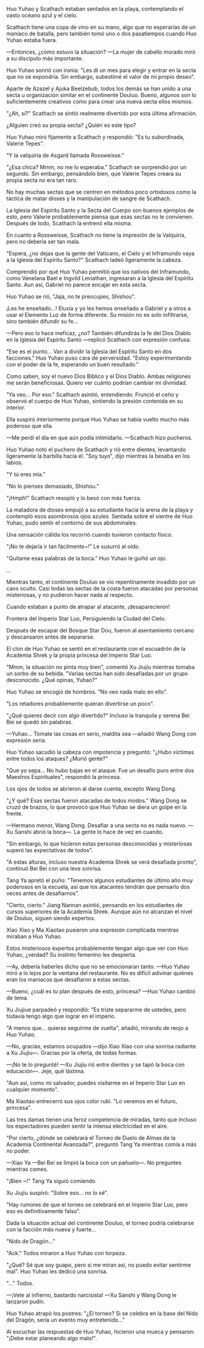 
Huo Yuhao y Scathach estaban sentados en la playa, contemplando el vasto océano azul y el cielo.

Scathach tiene una copa de vino en su mano, algo que no esperarías de un maníaco de batalla, pero también tomó uno o dos pasatiempos cuando Huo Yuhao estaba fuera.

—Entonces, ¿cómo estuvo la situación? —La mujer de cabello morado miró a su discípulo más importante.

Huo Yuhao sonrió con ironía: "Les di un mes para elegir y entrar en la secta que no se expondría. Sin embargo, subestimé el valor de mi propio deseo".

Aparte de Azazel y Ajuka Beelzebub, todos los demás se han unido a una secta u organización similar en el continente Douluo. Bueno, algunos son lo suficientemente creativos como para crear una nueva secta ellos mismos.

"¿Ah, sí?" Scathach se sintió realmente divertido por esta última afirmación.

¿Alguien creó su propia secta? ¿Quién es este tipo?

Huo Yuhao miró fijamente a Scathach y respondió: "Es tu subordinada, Valerie Tepes".

"Y la valquiria de Asgard llamada Rossweisse."

"¿Esa chica? Mmm, no me lo esperaba." Scathach se sorprendió por un segundo. Sin embargo, pensándolo bien, que Valerie Tepes creara su propia secta no era tan raro.

No hay muchas sectas que se centren en métodos poco ortodoxos como la táctica de matar dioses y la manipulación de sangre de Scathach.

La Iglesia del Espíritu Santo y la Secta del Cuerpo son buenos ejemplos de esto, pero Valerie probablemente piensa que esas sectas no le convienen. Después de todo, Scathach la entrenó ella misma.

En cuanto a Rossweisse, Scathach no tiene la impresión de la Valquiria, pero no debería ser tan mala.

"Espera, ¿no dejas que la gente del Vaticano, el Cielo y el Inframundo vaya a la Iglesia del Espíritu Santo?" Scathach ladeó ligeramente la cabeza.

Comprendió por qué Huo Yuhao permitió que los nativos del Inframundo, como Venelana Bael e Ingvild Leviathan, ingresaran a la Iglesia del Espíritu Santo. Aun así, Gabriel no parece encajar en esta secta.

Huo Yuhao se rió, "Jaja, no te preocupes, Shishou".

¡Les he enseñado...! Eluxia y yo les hemos enseñado a Gabriel y a otros a usar el Elemento Luz de forma diferente. Su misión no es solo infiltrarse, sino también difundir su fe...

—Pero eso lo hace ineficaz, ¿no? También difundirás la fe del Dios Diablo en la Iglesia del Espíritu Santo —replicó Scathach con expresión confusa.

"Ese es el punto... Van a dividir la Iglesia del Espíritu Santo en dos facciones." Huo Yuhao puso cara de perversidad. "Estoy experimentando con el poder de la fe, esperando un buen resultado."

Como saben, soy el nuevo Dios Bíblico y el Dios Diablo. Ambas religiones me serán beneficiosas. Quiero ver cuánto podrían cambiar mi divinidad.

"Ya veo... Por eso." Scathach asintió, entendiendo. Frunció el ceño y observó el cuerpo de Huo Yuhao, sintiendo la presión contenida en su interior.

Ella suspiró interiormente porque Huo Yuhao se había vuelto mucho más poderoso que ella.

—Me perdí el día en que aún podía intimidarlo. —Scathach hizo pucheros.

Huo Yuhao notó el puchero de Scathach y rió entre dientes, levantando ligeramente la barbilla hacia él. "Soy tuyo", dijo mientras la besaba en los labios.

"Y tú eres mía."

"No lo pienses demasiado, Shishou."

"¡Hmph!" Scathach resopló y lo besó con más fuerza.

La matadora de dioses empujó a su estudiante hacia la arena de la playa y contempló esos asombrosos ojos azules. Sentada sobre el vientre de Huo Yuhao, pudo sentir el contorno de sus abdominales.

Una sensación cálida los recorrió cuando tuvieron contacto físico.

"¡No te dejaría ir tan fácilmente~!" Le susurró al oído.

"Quítame esas palabras de la boca." Huo Yuhao le guiñó un ojo.

...

Mientras tanto, el continente Douluo se vio repentinamente invadido por un caos oculto. Casi todas las sectas de la costa fueron atacadas por personas misteriosas, y no pudieron hacer nada al respecto.

Cuando estaban a punto de atrapar al atacante, ¡desaparecieron!

Frontera del Imperio Star Luo, Persiguiendo la Ciudad del Cielo.

Después de escapar del Bosque Star Dou, fueron al asentamiento cercano y descansaron antes de separarse.

El clon de Huo Yuhao se sentó en el restaurante con el escuadrón de la Academia Shrek y la propia princesa del Imperio Star Luo.

"Mmm, la situación no pinta muy bien", comentó Xu Jiujiu mientras tomaba un sorbo de su bebida. "Varias sectas han sido desafiadas por un grupo desconocido. ¿Qué opinas, Yuhao?"

Huo Yuhao se encogió de hombros. "No veo nada malo en ello".

"Los retadores probablemente quieran divertirse un poco".

"¿Qué quieres decir con algo divertido?" Incluso la tranquila y serena Bei Bei se quedó sin palabras.

—Yuhao... Tómate las cosas en serio, maldita sea —añadió Wang Dong con expresión seria.

Huo Yuhao sacudió la cabeza con impotencia y preguntó: "¿Hubo víctimas entre todos los ataques? ¿Murió gente?"

"Que yo sepa... No hubo bajas en el ataque. Fue un desafío puro entre dos Maestros Espirituales", respondió la princesa.

Los ojos de todos se abrieron al darse cuenta, excepto Wang Dong.

"¿Y qué? Esas sectas fueron atacadas de todos modos." Wang Dong se cruzó de brazos, lo que provocó que Huo Yuhao se diera un golpe en la frente.

—Hermano menor, Wang Dong. Desafiar a una secta no es nada nuevo. —Xu Sanshi abrió la boca—. La gente lo hace de vez en cuando.

"Sin embargo, lo que hicieron estas personas desconocidas y misteriosas superó las expectativas de todos".

"A estas alturas, incluso nuestra Academia Shrek se verá desafiada pronto", continuó Bei Bei con una leve sonrisa.

Tang Ya apretó el puño: "Tenemos algunos estudiantes de último año muy poderosos en la escuela, así que los atacantes tendrán que pensarlo dos veces antes de desafiarnos".

"Cierto, cierto." Jiang Nannan asintió, pensando en los estudiantes de cursos superiores de la Academia Shrek. Aunque aún no alcanzan el nivel de Douluo, siguen siendo expertos.

Xiao Xiao y Ma Xiaotao pusieron una expresión complicada mientras miraban a Huo Yuhao.

Estos misteriosos expertos probablemente tengan algo que ver con Huo Yuhao, ¿verdad? Su instinto femenino les despierta.

—Ay, debería haberles dicho que no se emocionaran tanto. —Huo Yuhao miró a lo lejos por la ventana del restaurante. No es difícil adivinar quiénes eran los maniacos que desafiaron a estas sectas.

—Bueno, ¿cuál es tu plan después de esto, princesa? —Huo Yuhao cambió de tema.

Xu Jiujiue parpadeó y respondió: "Es triste separarme de ustedes, pero todavía tengo algo que lograr en el imperio.

"A menos que... quieras seguirme de vuelta", añadió, mirando de reojo a Huo Yuhao.

—No, gracias, estamos ocupados —dijo Xiao Xiao con una sonrisa radiante a Xu Jiujiu—. Gracias por la oferta, de todas formas.

—¡No te lo pregunté! —Xu Jiujiu rió entre dientes y se tapó la boca con educación—. Jeje, qué lástima.

"Aun así, como mi salvador, puedes visitarme en el Imperio Star Luo en cualquier momento".

Ma Xiaotao entrecerró sus ojos color rubí. "Lo veremos en el futuro, princesa".

Las tres damas tienen una feroz competencia de miradas, tanto que incluso los espectadores pueden sentir la intensa electricidad en el aire.

"Por cierto, ¿dónde se celebrará el Torneo de Duelo de Almas de la Academia Continental Avanzada?", preguntó Tang Ya mientras comía a más no poder.

—Xiao Ya —Bei Bei se limpió la boca con un pañuelo—. No preguntes mientras comes.

"¡Bien ~!" Tang Ya siguió comiendo.

Xu Jiujiu suspiró: "Sobre eso... no lo sé".

"Hay rumores de que el torneo se celebrará en el Imperio Star Luo, pero eso es definitivamente falso".

Dada la situación actual del continente Douluo, el torneo podría celebrarse con la facción más nueva y fuerte...

"Nido de Dragón..."

"Ack." Todos miraron a Huo Yuhao con torpeza.

"¿Qué? Sé que soy guapo, pero si me miran así, no puedo evitar sentirme mal". Huo Yuhao les dedicó una sonrisa.

"..." Todos.

—¡Vete al infierno, bastardo narcisista! —Xu Sanshi y Wang Dong le lanzaron pudín.

Huo Yuhao atrapó los postres: "¿El torneo? Si se celebra en la base del Nido del Dragón, sería un evento muy entretenido..."

Al escuchar las respuestas de Huo Yuhao, hicieron una mueca y pensaron: "¡Debe estar planeando algo malo!".